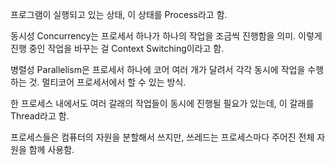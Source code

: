 프로그램이 실행되고 있는 상태, 이 상태를 Process라고 함. 

동시성 Concurrency는 프로세서 하나가 하나의 작업을 조금씩 진행함을 의미. 이렇게 진행 중인 작업을 바꾸는 걸 Context Switching이라고 함. 

병렬성 Parallelism은 프로세서 하나에 코어 여러 개가 달려서 각각 동시에 작업을 수행하는 것. 멀티코어 프로세서에서 할 수 있는 방식.

한 프로세스 내에서도 여러 갈래의 작업들이 동시에 진행될 필요가 있는데, 이 갈래를 Thread라고 함.

프로세스들은 컴퓨터의 자원을 분할해서 쓰지만, 쓰레드는 프로세스마다 주어진 전체 자원을 함께 사용함.

